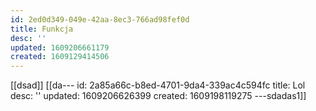 ```yaml
---
id: 2ed0d349-049e-42aa-8ec3-766ad98fef0d
title: Funkcja
desc: ''
updated: 1609206661179
created: 1609129414506
---
```


[[dsad]]
[[da---
id: 2a85a66c-b8ed-4701-9da4-339ac4c594fc
title: Lol
desc: ''
updated: 1609206626399
created: 1609198119275
---sdadas1]]